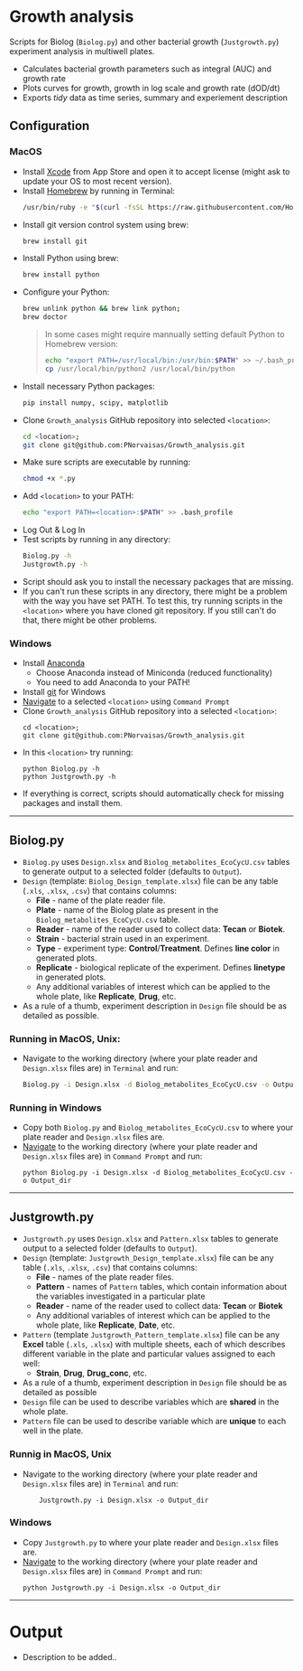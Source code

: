 # Growth analysis
Scripts for Biolog (`Biolog.py`) and other bacterial growth (`Justgrowth.py`) experiment analysis in multiwell plates.
- Calculates bacterial growth parameters such as integral (AUC) and growth rate
- Plots curves for growth, growth in log scale and growth rate (dOD/dt)
- Exports *tidy* data as time series, summary and experiement description
## Configuration
### MacOS
- Install [Xcode](https://developer.apple.com/xcode/) from App Store and open it to accept license (might ask to update your OS to most recent version).
- Install [Homebrew](https://brew.sh) by running in Terminal:
   ```bash
   /usr/bin/ruby -e "$(curl -fsSL https://raw.githubusercontent.com/Homebrew/install/master/install)"
   ```
- Install git version control system using brew:
    ```bash
    brew install git
    ```
- Install Python using brew:
   ```bash
   brew install python
   ```
- Configure your Python:
   ```bash
   brew unlink python && brew link python;
   brew doctor
   ```
   > In some cases might require mannually setting default Python to Homebrew version:
   > ```bash
   > echo "export PATH=/usr/local/bin:/usr/bin:$PATH" >> ~/.bash_profile;
   > cp /usr/local/bin/python2 /usr/local/bin/python
   >```
- Install necessary Python packages:
   ```bash
   pip install numpy, scipy, matplotlib
   ```
- Clone `Growth_analysis` GitHub repository into selected `<location>`:
   ```bash
   cd <location>;
   git clone git@github.com:PNorvaisas/Growth_analysis.git
   ```
- Make sure scripts are executable by running:
   ```bash
   chmod +x *.py
   ```
- Add `<location>` to your PATH:
   ```bash
   echo "export PATH=<location>:$PATH" >> .bash_profile
   ```
- Log Out & Log In
- Test scripts by running in any directory:
    ```bash
    Biolog.py -h
    Justgrowth.py -h
    ```
- Script should ask you to install the necessary packages that are missing.
- If you can't run these scripts in any directory, there might be a problem with the way you have set PATH. To test this, try running scripts in the `<location>` where you have cloned git repository. If you still can't do that, there might be other problems.

### Windows
- Install [Anaconda](https://conda.io/docs/user-guide/install/windows.html)
    - Choose Anaconda instead of Miniconda (reduced functionality)
    - You need to add Anaconda to your PATH!
- Install [git](https://git-scm.com/download/win) for Windows
- [Navigate](https://www.computerhope.com/issues/chusedos.htm) to a selected `<location>` using `Command Prompt`
- Clone `Growth_analysis` GitHub repository into a selected `<location>`:
   ```batch
   cd <location>;
   git clone git@github.com:PNorvaisas/Growth_analysis.git
   ```
- In this `<location>` try running:
    ```batch
    python Biolog.py -h
    python Justgrowth.py -h
    ```
- If everything is correct, scripts should automatically check for missing packages and install them.
---
## Biolog.py
- `Biolog.py` uses `Design.xlsx` and `Biolog_metabolites_EcoCycU.csv` tables to generate output to a selected folder (defaults to `Output`). 
- `Design` (template: `Biolog_Design_template.xlsx`) file can be any table (`.xls`, `.xlsx`, `.csv`) that contains columns:
    - **File** - name of the plate reader file.
    - **Plate** - name of the Biolog plate as present in the `Biolog_metabolites_EcoCycU.csv` table.
    - **Reader** - name of the reader used to collect data: **Tecan** or **Biotek**.
    - **Strain** - bacterial strain used in an experiment.
    - **Type** - experiment type: **Control**/**Treatment**. Defines **line color** in generated plots.
    - **Replicate** - biological replicate of the experiment. Defines **linetype** in generated plots.
    - Any additional variables of interest which can be applied to the whole plate, like **Replicate**, **Drug**, etc.
- As a rule of a thumb, experiment description in `Design` file should be as detailed as possible.
### Running in MacOS, Unix:
- Navigate to the working directory (where your plate reader and `Design.xlsx` files are) in `Terminal` and run:  
    ```bash
    Biolog.py -i Design.xlsx -d Biolog_metabolites_EcoCycU.csv -o Output_dir
    ```
### Running in Windows
- Copy both `Biolog.py` and `Biolog_metabolites_EcoCycU.csv` to where your plate reader and `Design.xlsx` files are.
- [Navigate](https://www.computerhope.com/issues/chusedos.htm) to the working directory (where your plate reader and `Design.xlsx` files are) in `Command Prompt` and run: 
    ```batch
    python Biolog.py -i Design.xlsx -d Biolog_metabolites_EcoCycU.csv -o Output_dir
    ```
---
## Justgrowth.py
- `Justgrowth.py` uses `Design.xlsx` and `Pattern.xlsx`  tables to generate output to a selected folder (defaults to `Output`). 
- `Design` (template: `Justgrowth_Design_template.xlsx`) file can be any table (`.xls`, `.xlsx`, `.csv`) that contains columns:
    - **File** - names of the plate reader files.
    - **Pattern** - names of `Pattern` tables, which contain information about the variables investigated in a particular plate
    - **Reader** - name of the reader used to collect data: **Tecan** or **Biotek**
    - Any additional variables of interest which can be applied to the whole plate, like **Replicate**, **Date**, etc.
- `Pattern` (template `Justgrowth_Pattern_template.xlsx`) file can be any **Excel** table (`.xls`, `.xlsx`) with multiple sheets, each of which describes different variable in the plate and particular values assigned to each well:
    - **Strain**, **Drug**, **Drug_conc**, etc.
- As a rule of a thumb, experiment description in `Design` file should be as detailed as possible
- `Design` file can be used to describe variables which are **shared** in the whole plate.
- `Pattern` file can be used to describe variable which are **unique** to each well in the plate.
### Runnig in MacOS, Unix
- Navigate to the working directory (where your plate reader and `Design.xlsx` files are) in `Terminal` and run: 
    ```batch
        Justgrowth.py -i Design.xlsx -o Output_dir
    ```
### Windows
- Copy `Justgrowth.py` to where your plate reader and `Design.xlsx` files are.
- [Navigate](https://www.computerhope.com/issues/chusedos.htm) to the working directory (where your plate reader and `Design.xlsx` files are) in `Command Prompt` and run: 
    ```batch
    python Justgrowth.py -i Design.xlsx -o Output_dir
    ```
---
# Output
- Description to be added..



